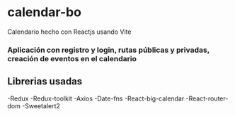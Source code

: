 # calendar-bo
Calendario hecho con Reactjs usando Vite

### Aplicación con registro y login, rutas públicas y privadas, creación de eventos en el calendario

## Librerias usadas
-Redux
-Redux-toolkit
-Axios
-Date-fns
-React-big-calendar
-React-router-dom
-Sweetalert2

